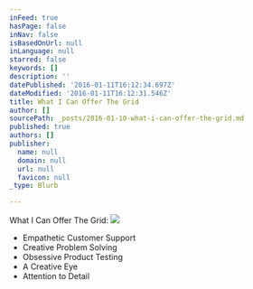```yaml
---
inFeed: true
hasPage: false
inNav: false
isBasedOnUrl: null
inLanguage: null
starred: false
keywords: []
description: ''
datePublished: '2016-01-11T16:12:34.697Z'
dateModified: '2016-01-11T16:12:31.546Z'
title: What I Can Offer The Grid
author: []
sourcePath: _posts/2016-01-10-what-i-can-offer-the-grid.md
published: true
authors: []
publisher:
  name: null
  domain: null
  url: null
  favicon: null
_type: Blurb

---
```

What I Can Offer The Grid:
![](https://the-grid-user-content.s3-us-west-2.amazonaws.com/a5aef3b4-f555-43f4-91f0-6285cfbccb4f.jpg)

* Empathetic Customer Support
* Creative Problem Solving
* Obsessive Product Testing
* A Creative Eye 
* Attention to Detail